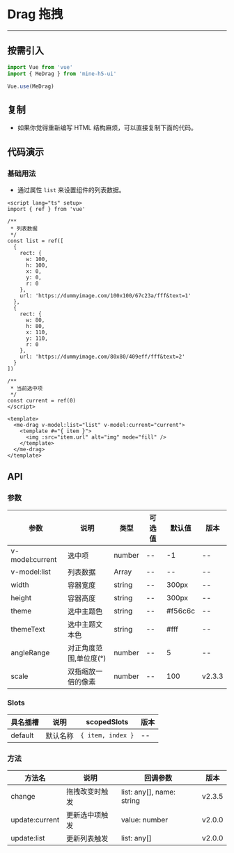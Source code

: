 # Drag 拖拽

---

## 按需引入

```js
import Vue from 'vue'
import { MeDrag } from 'mine-h5-ui'

Vue.use(MeDrag)
```

## 复制

- 如果你觉得重新编写 HTML 结构麻烦，可以直接复制下面的代码。

## 代码演示

### 基础用法

- 通过属性 `list` 来设置组件的列表数据。

```vue
<script lang="ts" setup>
import { ref } from 'vue'

/**
 * 列表数据
 */
const list = ref([
  {
    rect: {
      w: 100,
      h: 100,
      x: 0,
      y: 0,
      r: 0
    },
    url: 'https://dummyimage.com/100x100/67c23a/fff&text=1'
  },
  {
    rect: {
      w: 80,
      h: 80,
      x: 110,
      y: 110,
      r: 0
    },
    url: 'https://dummyimage.com/80x80/409eff/fff&text=2'
  }
])

/**
 * 当前选中项
 */
const current = ref(0)
</script>

<template>
  <me-drag v-model:list="list" v-model:current="current">
    <template #="{ item }">
      <img :src="item.url" alt="img" mode="fill" />
    </template>
  </me-drag>
</template>
```

## API

### 参数

| 参数            | 说明                   | 类型   | 可选值 | 默认值  | 版本   |
| --------------- | ---------------------- | ------ | ------ | ------- | ------ |
| v-model:current | 选中项                 | number | --     | -1      | --     |
| v-model:list    | 列表数据               | Array  | --     | --      | --     |
| width           | 容器宽度               | string | --     | 300px   | --     |
| height          | 容器高度               | string | --     | 300px   | --     |
| theme           | 选中主题色             | string | --     | #f56c6c | --     |
| themeText       | 选中主题文本色         | string | --     | #fff    | --     |
| angleRange      | 对正角度范围,单位度(°) | number | --     | 5       | --     |
| scale           | 双指缩放一倍的像素     | number | --     | 100     | v2.3.3 |

### Slots

| 具名插槽 | 说明     | scopedSlots       | 版本 |
| -------- | -------- | ----------------- | ---- |
| default  | 默认名称 | `{ item, index }` | --   |

### 方法

| 方法名         | 说明           | 回调参数                  | 版本   |
| -------------- | -------------- | ------------------------- | ------ |
| change         | 拖拽改变时触发 | list: any[], name: string | v2.3.5 |
| update:current | 更新选中项触发 | value: number             | v2.0.0 |
| update:list    | 更新列表触发   | list: any[]               | v2.0.0 |

